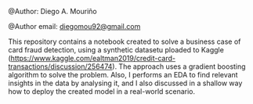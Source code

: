 @Author: Diego A. Mouriño

@Author email: diegomou92@gmail.com

This repository contains a notebook created to solve a business case of card fraud detection, using a synthetic datasetu ploaded to Kaggle (https://www.kaggle.com/ealtman2019/credit-card-transactions/discussion/256474). The approach uses a gradient boosting algorithm to solve the problem. Also, I performs an EDA to find relevant insights in the data by analysing it, and I also discussed in a shallow way how to deploy the created model in a real-world scenario.
